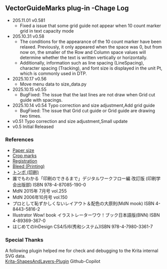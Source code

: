 ## VectorGuideMarks plug-in -Chage Log
- 205.11.01 v0.581
  - Fixed a issue that some grid guide not appear when 10 count marker grid in text capacity mode
- 205.10.31 v0.58
  - The conditions for the appearance of the 10 count marker have been relaxed. Previously, it only appeared when the space was 0, but from now on, the smaller of the Row and Column space values ​​will determine whether the text is written vertically or horizontally.
  - Additionally, information such as line spacing (LineSpacing), character spacing (Tracking), and font size is displayed in the unit Pt, which is commonly used in DTP.
- 2025.10.17 v0.56
  - Move menu data to size_data.py 
- 2025.10.15 v0.55 
  - BugFixed: The issue that the last lines are not draw when Grid cut guide with spacings.
- 2025.10.14 v0.54  Typo correction and size adjustment,Add grid guide  
  - BugFixed: The issue that Grid cut guide or Grid guide are drawing two times.
- v0.51  Typo correction and size adjustment,Small update
- v0.5  Initial Released   

### References
- [Paper size](https://en.wikipedia.org/wiki/Paper_size)  
- [Crop marks](https://en.wikipedia.org/wiki/Printing#Crop_marks)  
- [Registration](https://en.wikipedia.org/wiki/Printing_registration)  
- [Bleed (Printing)](https://en.wikipedia.org/wiki/Bleed_(printing))  
- [トンボ (印刷)](https://ja.wikipedia.org/wiki/トンボ_(印刷))  
- 誰でもわかる「印刷のできるまで」デジタルワークフロー編 改訂版 (印刷学会出版部) ISBN 978-4-87085-190-0  
- MdN 2015年 7月号 vol.255  
- MdN 2006年10月号 vol.150  
- プロとして恥ずかしくないレイアウト＆配色の大原則(MdN mook) ISBN 4-8443-5816-2  
- Illustrator Wow! book イラストレーターワウ！ブック日本語版(BNN) ISBN 4-89369-367-0  
- はじめてのInDesign CS4/5/6(秀和システム)ISBN 978-4-7980-3361-7  

### Special Thanks 
A following plugin helped me for check and debugging to the Krita internal SVG data.  
[Krita-ShapesAndLayers-Plugin](https://github.com/KnowZero/Krita-ShapesAndLayers-Plugin)
Github-Copilot

